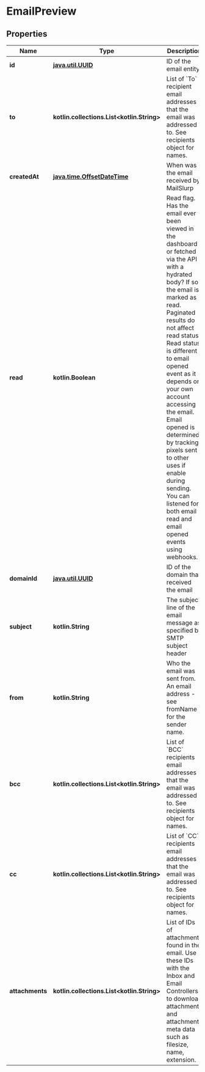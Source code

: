 
# EmailPreview

## Properties
Name | Type | Description | Notes
------------ | ------------- | ------------- | -------------
**id** | [**java.util.UUID**](java.util.UUID) | ID of the email entity | 
**to** | **kotlin.collections.List&lt;kotlin.String&gt;** | List of &#x60;To&#x60; recipient email addresses that the email was addressed to. See recipients object for names. | 
**createdAt** | [**java.time.OffsetDateTime**](java.time.OffsetDateTime) | When was the email received by MailSlurp | 
**read** | **kotlin.Boolean** | Read flag. Has the email ever been viewed in the dashboard or fetched via the API with a hydrated body? If so the email is marked as read. Paginated results do not affect read status. Read status is different to email opened event as it depends on your own account accessing the email. Email opened is determined by tracking pixels sent to other uses if enable during sending. You can listened for both email read and email opened events using webhooks. | 
**domainId** | [**java.util.UUID**](java.util.UUID) | ID of the domain that received the email |  [optional]
**subject** | **kotlin.String** | The subject line of the email message as specified by SMTP subject header |  [optional]
**from** | **kotlin.String** | Who the email was sent from. An email address - see fromName for the sender name. |  [optional]
**bcc** | **kotlin.collections.List&lt;kotlin.String&gt;** | List of &#x60;BCC&#x60; recipients email addresses that the email was addressed to. See recipients object for names. |  [optional]
**cc** | **kotlin.collections.List&lt;kotlin.String&gt;** | List of &#x60;CC&#x60; recipients email addresses that the email was addressed to. See recipients object for names. |  [optional]
**attachments** | **kotlin.collections.List&lt;kotlin.String&gt;** | List of IDs of attachments found in the email. Use these IDs with the Inbox and Email Controllers to download attachments and attachment meta data such as filesize, name, extension. |  [optional]



